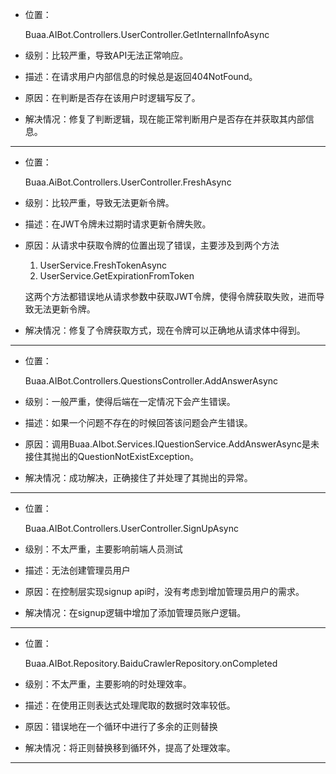 + 位置：

  Buaa.AIBot.Controllers.UserController.GetInternalInfoAsync

+ 级别：比较严重，导致API无法正常响应。

+ 描述：在请求用户内部信息的时候总是返回404NotFound。

+ 原因：在判断是否存在该用户时逻辑写反了。

+ 解决情况：修复了判断逻辑，现在能正常判断用户是否存在并获取其内部信息。

---

+ 位置：

  Buaa.AiBot.Controllers.UserController.FreshAsync

+ 级别：比较严重，导致无法更新令牌。

+ 描述：在JWT令牌未过期时请求更新令牌失败。

+ 原因：从请求中获取令牌的位置出现了错误，主要涉及到两个方法

  1. UserService.FreshTokenAsync
  2. UserService.GetExpirationFromToken

  这两个方法都错误地从请求参数中获取JWT令牌，使得令牌获取失败，进而导致无法更新令牌。

+ 解决情况：修复了令牌获取方式，现在令牌可以正确地从请求体中得到。

---

+ 位置：

  Buaa.AIBot.Controllers.QuestionsController.AddAnswerAsync

+ 级别：一般严重，使得后端在一定情况下会产生错误。

+ 描述：如果一个问题不存在的时候回答该问题会产生错误。

+ 原因：调用Buaa.AIbot.Services.IQuestionService.AddAnswerAsync是未接住其抛出的QuestionNotExistException。

+ 解决情况：成功解决，正确接住了并处理了其抛出的异常。

---

+ 位置：

  Buaa.AIBot.Controllers.UserController.SignUpAsync

+ 级别：不太严重，主要影响前端人员测试

+ 描述：无法创建管理员用户

+ 原因：在控制层实现signup api时，没有考虑到增加管理员用户的需求。

+ 解决情况：在signup逻辑中增加了添加管理员账户逻辑。

----

+ 位置：

  Buaa.AIBot.Repository.BaiduCrawlerRepository.onCompleted

+ 级别：不太严重，主要影响的时处理效率。

+ 描述：在使用正则表达式处理爬取的数据时效率较低。

+ 原因：错误地在一个循环中进行了多余的正则替换

+ 解决情况：将正则替换移到循环外，提高了处理效率。

---

